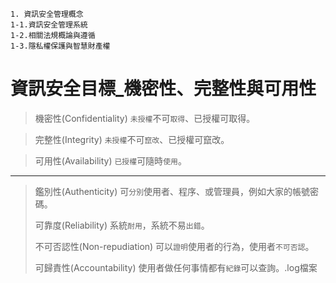 ```
1. 資訊安全管理概念
1-1.資訊安全管理系統
1-2.相關法規概論與遵循
1-3.隱私權保護與智慧財產權
```
# 資訊安全目標_機密性、完整性與可用性

>機密性(Confidentiality)  `未授權`不可`取得`、已授權可取得。

>完整性(Integrity)        `未授權`不可`竄改`、已授權可竄改。

>可用性(Availability)     `已授權`可隨時`使用`。
_________________________________________________________________________
>鑑別性(Authenticity)           可`分別`使用者、程序、或管理員，例如大家的帳號密碼。
>
>可靠度(Reliability)            系統`耐用`，系統不易`出錯`。
>
>不可否認性(Non-repudiation)    可以`證明`使用者的行為，使用者`不可否認`。
>
>可歸責性(Accountability)       使用者做任何事情都有`紀錄`可以查詢。.log檔案
>
